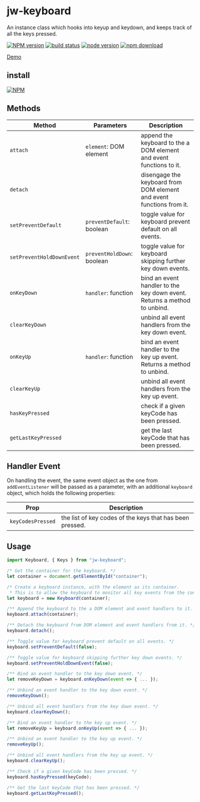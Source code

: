 # jw-keyboard

An instance class which hooks into keyup and keydown, and keeps track of all the keys pressed.

[![NPM version][npm-image]][npm-url]
[![build status][travis-image]][travis-url]
[![node version][node-image]][node-url]
[![npm download][download-image]][download-url]

[npm-image]: http://img.shields.io/npm/v/jw-keyboard.svg
[npm-url]: http://npmjs.org/package/jw-keyboard
[travis-image]: https://img.shields.io/travis/WaiChungWong/jw-keyboard.svg
[travis-url]: https://travis-ci.org/WaiChungWong/jw-keyboard
[node-image]: https://img.shields.io/badge/node.js-%3E=_0.10-green.svg
[node-url]: http://nodejs.org/download/
[download-image]: https://img.shields.io/npm/dm/jw-keyboard.svg
[download-url]: https://npmjs.org/package/jw-keyboard

[Demo](http://waichungwong.github.io/jw-keyboard/build)

## install

[![NPM](https://nodei.co/npm/jw-keyboard.png)](https://nodei.co/npm/jw-keyboard)

## Methods

| Method                    | Parameters                 | Description                                                              |
| ------------------------- | -------------------------- | ------------------------------------------------------------------------ |
| `attach`                  | `element`: DOM element     | append the keyboard to the a DOM element and event functions to it.      |
| `detach`                  |                            | disengage the keyboard from DOM element and event functions from it.     |
| `setPreventDefault`       | `preventDefault`: boolean  | toggle value for keyboard prevent default on all events.                 |
| `setPreventHoldDownEvent` | `preventHoldDown`: boolean | toggle value for keyboard skipping further key down events.              |
| `onKeyDown`               | `handler`: function        | bind an event handler to the key down event. Returns a method to unbind. |
| `clearKeyDown`            |                            | unbind all event handlers from the key down event.                       |
| `onKeyUp`                 | `handler`: function        | bind an event handler to the key up event. Returns a method to unbind.   |
| `clearKeyUp`              |                            | unbind all event handlers from the key up event.                         |
| `hasKeyPressed`           |                            | check if a given keyCode has been pressed.                               |
| `getLastKeyPressed`       |                            | get the last keyCode that has been pressed.                              |

## Handler Event

On handling the event, the same event object as the one from `addEventListener` will be passed as a parameter, with an additional `keyboard` object, which holds the following properties:

| Prop              | Description                                              |
| ----------------- | -------------------------------------------------------- |
| `keyCodesPressed` | the list of key codes of the keys that has been pressed. |

## Usage

```javascript
import Keyboard, { Keys } from "jw-keyboard";

/* Get the container for the keyboard. */
let container = document.getElementById("container");

/* Create a keyboard instance, with the element as its container.
 * This is to allow the keyboard to monitor all key events from the container. */
let keyboard = new Keyboard(container);

/** Append the keyboard to the a DOM element and event handlers to it. */
keyboard.attach(container);

/** Detach the keyboard from DOM element and event handlers from it. */
keyboard.detach();

/** Toggle value for keyboard prevent default on all events. */
keyboard.setPreventDefault(false);

/** Toggle value for keyboard skipping further key down events. */
keyboard.setPreventHoldDownEvent(false);

/** Bind an event handler to the key down event. */
let removeKeyDown = keyboard.onKeyDown(event => { ... });

/** Unbind an event handler to the key down event. */
removeKeyDown();

/** Unbind all event handlers from the key down event. */
keyboard.clearKeyDown();

/** Bind an event handler to the key up event. */
let removeKeyUp = keyboard.onKeyUp(event => { ... });

/** Unbind an event handler to the key up event. */
removeKeyUp();

/** Unbind all event handlers from the key up event. */
keyboard.clearKeyUp();

/** Check if a given keyCode has been pressed. */
keyboard.hasKeyPressed(keyCode);

/** Get the last keyCode that has been pressed. */
keyboard.getLastKeyPressed();
```
